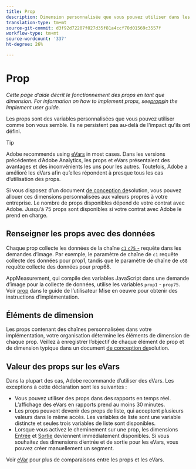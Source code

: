 ```yaml
---
title: Prop
description: Dimension personnalisée que vous pouvez utiliser dans les rapports.
translation-type: tm+mt
source-git-commit: d3f92d72207f027d35f81a4ccf70d01569c3557f
workflow-type: tm+mt
source-wordcount: '337'
ht-degree: 26%

---
```



# Prop

*Cette page d’aide décrit le fonctionnement des props en tant que dimension. For information on how to implement props, see[props](/help/implement/vars/page-vars/prop.md)in the Implement user guide.*

Les props sont des variables personnalisées que vous pouvez utiliser comme bon vous semble. Ils ne persistent pas au-delà de l&#39;impact qu&#39;ils ont défini.

>[!TIP]
>
>Adobe recommends using [eVars](evar.md) in most cases. Dans les versions précédentes d’Adobe Analytics, les props et eVars présentaient des avantages et des inconvénients les uns pour les autres. Toutefois, Adobe a amélioré les eVars afin qu’elles répondent à presque tous les cas d’utilisation des props.

Si vous disposez d’un document [de conception de](/help/implement/prepare/solution-design.md)solution, vous pouvez allouer ces dimensions personnalisées aux valeurs propres à votre entreprise. Le nombre de props disponibles dépend de votre contrat avec Adobe. Jusqu’à 75 props sont disponibles si votre contrat avec Adobe le prend en charge.

## Renseigner les props avec des données

Chaque prop collecte les données de la chaîne [`c1` `c75` -](/help/implement/validate/query-parameters.md) requête dans les demandes d’image. Par exemple, le paramètre de chaîne de `c1` requête collecte des données pour prop1, tandis que le paramètre de chaîne de `c68` requête collecte des données pour prop68.

AppMeasurement, qui compile des variables JavaScript dans une demande d’image pour la collecte de données, utilise les variables `prop1` - `prop75`. Voir [prop](/help/implement/vars/page-vars/prop.md) dans le guide de l’utilisateur Mise en oeuvre pour obtenir des instructions d’implémentation.

## Éléments de dimension

Les props contenant des chaînes personnalisées dans votre implémentation, votre organisation détermine les éléments de dimension de chaque prop. Veillez à enregistrer l’objectif de chaque élément de prop et de dimension typique dans un document [de conception de](/help/implement/prepare/solution-design.md)solution.

## Valeur des props sur les eVars

Dans la plupart des cas, Adobe recommande d’utiliser des eVars. Les exceptions à cette déclaration sont les suivantes :

* Vous pouvez utiliser des props dans des rapports en temps réel. L’affichage des eVars en rapports prend au moins 30 minutes.
* Les props peuvent devenir des props de liste, qui acceptent plusieurs valeurs dans le même accès. Les variables de liste sont une variable distincte et seules trois variables de liste sont disponibles.
* Lorsque vous activez le cheminement sur une prop, les dimensions [Entrée](entry-dimensions.md) et [Sortie](exit-dimensions.md) deviennent immédiatement disponibles. Si vous souhaitez des dimensions d’entrée et de sortie pour les eVars, vous pouvez créer manuellement un segment.

Voir [eVar](evar.md) pour plus de comparaisons entre les props et les eVars.
